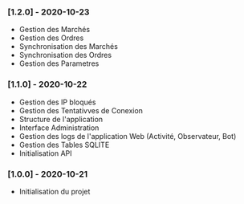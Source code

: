### [1.2.0] - 2020-10-23

- Gestion des Marchés
- Gestion des Ordres
- Synchronisation des Marchés
- Synchronisation des Ordres
- Gestion des Parametres

### [1.1.0] - 2020-10-22

- Gestion des IP bloqués
- Gestion des Tentativves de Conexion
- Structure de l'application
- Interface Administration
- Gestion des logs de l'application Web (Activité, Observateur, Bot)
- Gestion des Tables SQLITE
- Initialisation API

### [1.0.0] - 2020-10-21

- Initialisation du projet

